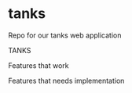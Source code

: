 # tanks
Repo for our tanks web application

TANKS

Features that work



Features that needs implementation

